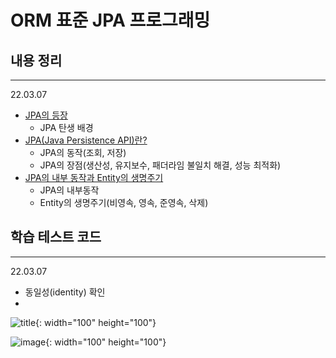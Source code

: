 # ORM 표준 JPA 프로그래밍


## 내용 정리

---

22.03.07
- [JPA의 등장](https://jddng.tistory.com/308) 
  - JPA 탄생 배경
- [JPA(Java Persistence API)란?](https://jddng.tistory.com/309)
  - JPA의 동작(조회, 저장)
  - JPA의 장점(생산성, 유지보수, 패더라임 불일치 해결, 성능 최적화)
- [JPA의 내부 동작과 Entity의 생명주기](https://jddng.tistory.com/310)
  - JPA의 내부동작
  - Entity의 생명주기(비영속, 영속, 준영속, 삭제)


## 학습 테스트 코드

---

22.03.07
- 동일성(identity) 확인
- 

  ![title](https://user-images.githubusercontent.com/97331219/156993397-a1b91c47-4b38-4120-a4a7-f7e8de4c6097.png){: width="100" height="100"}


![image](https://user-images.githubusercontent.com/97331219/156993397-a1b91c47-4b38-4120-a4a7-f7e8de4c6097.png){: width="100" height="100"}